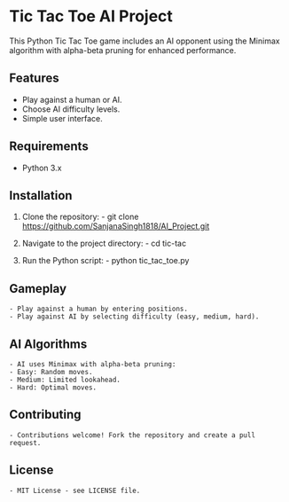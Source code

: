# Tic Tac Toe AI Project

This Python Tic Tac Toe game includes an AI opponent using the Minimax algorithm with alpha-beta pruning for enhanced performance.

## Features
   - Play against a human or AI.
   - Choose AI difficulty levels.
   - Simple user interface.

## Requirements
   - Python 3.x

## Installation

   1. Clone the repository:
    - git clone https://github.com/SanjanaSingh1818/AI_Project.git

   2. Navigate to the project directory:
    - cd tic-tac

   3. Run the Python script:
    - python tic_tac_toe.py

## Gameplay
    - Play against a human by entering positions.
    - Play against AI by selecting difficulty (easy, medium, hard).

## AI Algorithms
    - AI uses Minimax with alpha-beta pruning:
    - Easy: Random moves.
    - Medium: Limited lookahead.
    - Hard: Optimal moves.

## Contributing
    - Contributions welcome! Fork the repository and create a pull request.

## License
    - MIT License - see LICENSE file.
